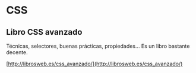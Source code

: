 # CSS

## Libro CSS avanzado


Técnicas, selectores, buenas prácticas, propiedades... Es un libro bastante decente.

[http://librosweb.es/css_avanzado/](http://librosweb.es/css_avanzado/)
